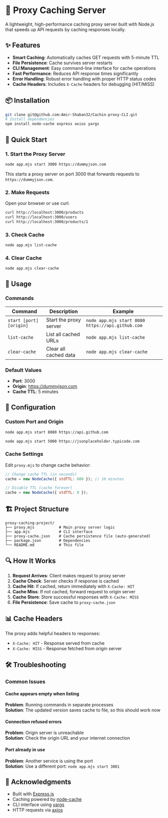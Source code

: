 # 🚀 Proxy Caching Server

A lightweight, high-performance caching proxy server built with Node.js that speeds up API requests by caching responses locally.

## ✨ Features

- **Smart Caching**: Automatically caches GET requests with 5-minute TTL
- **File Persistence**: Cache survives server restarts
- **CLI Management**: Easy command-line interface for cache operations
- **Fast Performance**: Reduces API response times significantly
- **Error Handling**: Robust error handling with proper HTTP status codes
- **Cache Headers**: Includes `X-Cache` headers for debugging (HIT/MISS)

## 📦 Installation

```bash
git clone git@github.com:Amir-Shaban32/Cachin-proxy-CLI.git
# Install dependencies
npm install node-cache express axios yargs
```

## 🚀 Quick Start

### 1. Start the Proxy Server

```bash
node app.mjs start 3000 https://dummyjson.com
```

This starts a proxy server on port 3000 that forwards requests to `https://dummyjson.com`.

### 2. Make Requests

Open your browser or use curl:

```bash
curl http://localhost:3000/products
curl http://localhost:3000/users
curl http://localhost:3000/products/1
```

### 3. Check Cache

```bash
node app.mjs list-cache
```

### 4. Clear Cache

```bash
node app.mjs clear-cache
```

## 📖 Usage

### Commands

| Command | Description | Example |
|---------|-------------|---------|
| `start [port] [origin]` | Start the proxy server | `node app.mjs start 8080 https://api.github.com` |
| `list-cache` | List all cached URLs | `node app.mjs list-cache` |
| `clear-cache` | Clear all cached data | `node app.mjs clear-cache` |

### Default Values

- **Port**: 3000
- **Origin**: https://dummyjson.com
- **Cache TTL**: 5 minutes

## 🔧 Configuration

### Custom Port and Origin

```bash
node app.mjs start 8080 https://api.github.com

node app.mjs start 5000 https://jsonplaceholder.typicode.com
```

### Cache Settings

Edit `proxy.mjs` to change cache behavior:

```javascript
// Change cache TTL (in seconds)
cache = new NodeCache({ stdTTL: 600 }); // 10 minutes

// Disable TTL (cache forever)
cache = new NodeCache({ stdTTL: 0 });
```

## 🏗️ Project Structure

```
proxy-caching-project/
├── proxy.mjs           # Main proxy server logic
├── app.mjs             # CLI interface
├── proxy-cache.json    # Cache persistence file (auto-generated)
├── package.json        # Dependencies
└── README.md           # This file
```

## 🔍 How It Works

1. **Request Arrives**: Client makes request to proxy server
2. **Cache Check**: Server checks if response is cached
3. **Cache Hit**: If cached, return immediately with `X-Cache: HIT`
4. **Cache Miss**: If not cached, forward request to origin server
5. **Cache Store**: Store successful responses with `X-Cache: MISS`
6. **File Persistence**: Save cache to `proxy-cache.json`

## 📊 Cache Headers

The proxy adds helpful headers to responses:

- `X-Cache: HIT` - Response served from cache
- `X-Cache: MISS` - Response fetched from origin server

## 🛠️ Troubleshooting

### Common Issues

#### Cache appears empty when listing
**Problem**: Running commands in separate processes  
**Solution**: The updated version saves cache to file, so this should work now

#### Connection refused errors
**Problem**: Origin server is unreachable  
**Solution**: Check the origin URL and your internet connection

#### Port already in use
**Problem**: Another service is using the port  
**Solution**: Use a different port: `node app.mjs start 3001`

## 🙏 Acknowledgments

- Built with [Express.js](https://expressjs.com/)
- Caching powered by [node-cache](https://github.com/node-cache/node-cache)
- CLI interface using [yargs](https://yargs.js.org/)
- HTTP requests via [axios](https://axios-http.com/)


